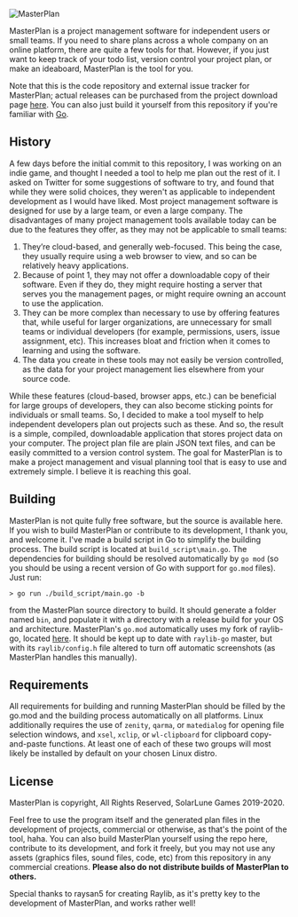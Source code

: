 ![MasterPlan](https://user-images.githubusercontent.com/4733521/72319146-4372bd80-3653-11ea-806f-9c66c41d4c2f.png)

MasterPlan is a project management software for independent users or small teams. If you need to share plans across a whole company on an online platform, there are quite a few tools for that. However, if you just want to keep track of your todo list, version control your project plan, or make an ideaboard, MasterPlan is the tool for you.

Note that this is the code repository and external issue tracker for MasterPlan; actual releases can be purchased from the project download page [here](https://solarlune.itch.io/masterplan?secret=fed4MHmTdQ5paAvgv4kfJzrg). You can also just build it yourself from this repository if you're familiar with [Go](https://golang.org/).

## History

A few days before the initial commit to this repository, I was working on an indie game, and thought I needed a tool to help me plan out the rest of it. I asked on Twitter for some suggestions of software to try, and found that while they were solid choices, they weren't as applicable to independent development as I would have liked. Most project management software is designed for use by a large team, or even a large company. The disadvantages of many project management tools available today can be due to the features they offer, as they may not be applicable to small teams:

1) They’re cloud-based, and generally web-focused. This being the case, they usually require using a web browser to view, and so can be relatively heavy applications.
2) Because of point 1, they may not offer a downloadable copy of their software. Even if they do, they might require hosting a server that serves you the management pages, or might require owning an account to use the application.
3) They can be more complex than necessary to use by offering features that, while useful for larger organizations, are unnecessary for small teams or individual developers (for example, permissions, users, issue assignment, etc). This increases bloat and friction when it comes to learning and using the software.
4) The data you create in these tools may not easily be version controlled, as the data for your project management lies elsewhere from your source code.

While these features (cloud-based, browser apps, etc.) can be beneficial for large groups of developers, they can also become sticking points for individuals or small teams. So, I decided to make a tool myself to help independent developers plan out projects such as these. And so, the result is a simple, compiled, downloadable application that stores project data on your computer. The project plan file are plain JSON text files, and can be easily committed to a version control system. The goal for MasterPlan is to make a project management and visual planning tool that is easy to use and extremely simple. I believe it is reaching this goal.

## Building

MasterPlan is not quite fully free software, but the source is available here. If you wish to build MasterPlan or contribute to its development, I thank you, and welcome it. I've made a build script in Go to simplify the building process. The build script is located at `build_script\main.go`. The dependencies for building should be resolved automatically by `go mod` (so you should be using a recent version of Go with support for `go.mod` files). Just run:

```
> go run ./build_script/main.go -b
```

from the MasterPlan source directory to build. It should generate a folder named `bin`, and populate it with a directory with a release build for your OS and architecture. MasterPlan's `go.mod` automatically uses my fork of raylib-go, located [here](https://github.com/SolarLune/raylib-go). It should be kept up to date with `raylib-go` master, but with its `raylib/config.h` file altered to turn off automatic screenshots (as MasterPlan handles this manually).

## Requirements

All requirements for building and running MasterPlan should be filled by the go.mod and the building process automatically on all platforms. Linux additionally requires the use of `zenity`, `qarma`, or `matedialog` for opening file selection windows, and `xsel`, `xclip`, or `wl-clipboard` for clipboard copy-and-paste functions. At least one of each of these two groups will most likely be installed by default on your chosen Linux distro.

## License

MasterPlan is copyright, All Rights Reserved, SolarLune Games 2019-2020. 

Feel free to use the program itself and the generated plan files in the development of projects, commercial or otherwise, as that's the point of the tool, haha. You can also build MasterPlan yourself using the repo here, contribute to its development, and fork it freely, but you may not use any assets (graphics files, sound files, code, etc) from this repository in any commercial creations. **Please also do not distribute builds of MasterPlan to others.**

Special thanks to raysan5 for creating Raylib, as it's pretty key to the development of MasterPlan, and works rather well!
